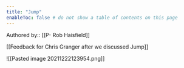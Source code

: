 ```yaml
---
title: "Jump"
enableToc: false # do not show a table of contents on this page
---
```

Authored by:: [[P- Rob Haisfield]]

[[Feedback for Chris Granger after we discussed Jump]]

![[Pasted image 20211222123954.png]]